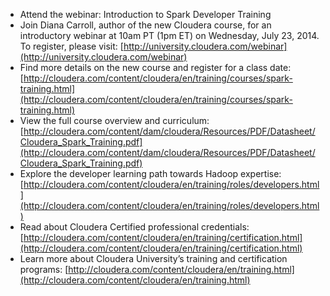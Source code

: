 * Attend the webinar: Introduction to Spark Developer Training
* Join Diana Carroll, author of the new Cloudera course, for an introductory webinar at 10am PT (1pm ET) on Wednesday, July 23, 2014. To register, please visit: [http://university.cloudera.com/webinar](http://university.cloudera.com/webinar)
* Find more details on the new course and register for a class date:[http://cloudera.com/content/cloudera/en/training/courses/spark-training.html](http://cloudera.com/content/cloudera/en/training/courses/spark-training.html)
* View the full course overview and curriculum:[http://cloudera.com/content/dam/cloudera/Resources/PDF/Datasheet/Cloudera_Spark_Training.pdf](http://cloudera.com/content/dam/cloudera/Resources/PDF/Datasheet/Cloudera_Spark_Training.pdf)
* Explore the developer learning path towards Hadoop expertise:[http://cloudera.com/content/cloudera/en/training/roles/developers.html](http://cloudera.com/content/cloudera/en/training/roles/developers.html)
* Read about Cloudera Certified professional credentials: [http://cloudera.com/content/cloudera/en/training/certification.html](http://cloudera.com/content/cloudera/en/training/certification.html)
* Learn more about Cloudera University’s training and certification programs: [http://cloudera.com/content/cloudera/en/training.html](http://cloudera.com/content/cloudera/en/training.html)